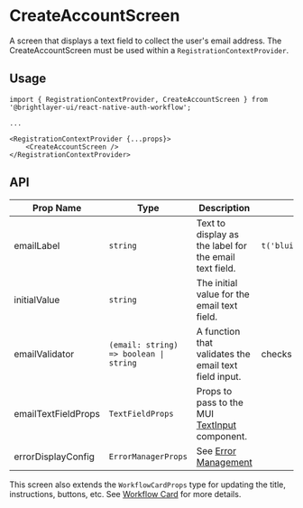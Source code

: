 # CreateAccountScreen

A screen that displays a text field to collect the user's email address. The CreateAccountScreen must be used within a `RegistrationContextProvider`.


## Usage

```tsx
import { RegistrationContextProvider, CreateAccountScreen } from '@brightlayer-ui/react-native-auth-workflow';

...

<RegistrationContextProvider {...props}>
    <CreateAccountScreen />
</RegistrationContextProvider>
```

## API

| Prop Name | Type | Description | Default |
|---|---|---|---|
| emailLabel | `string` | Text to display as the label for the email text field. | `t('bluiAuth:CREATE_ACCOUNT.EMAIL_ADDRESS')` |
| initialValue | `string` | The initial value for the email text field. |  |
| emailValidator | `(email: string) => boolean \| string` | A function that validates the email text field input. | checks against valid email regex |
| emailTextFieldProps | `TextFieldProps` | Props to pass to the MUI [TextInput](https://callstack.github.io/react-native-paper/docs/components/TextInput/) component. |  |
| errorDisplayConfig | `ErrorManagerProps` | See [Error Management](../components/error-manager.md) |  |

This screen also extends the `WorkflowCardProps` type for updating the title, instructions, buttons, etc. See [Workflow Card](../components/workflow-card.md) for more details.